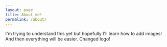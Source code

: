 ```yaml
---
layout: page
title: About me!
permalink: /about/
---
```


I'm trying to understand this yet but hopefully I'll learn how to add images! And then everything will be easier. Changed logo!